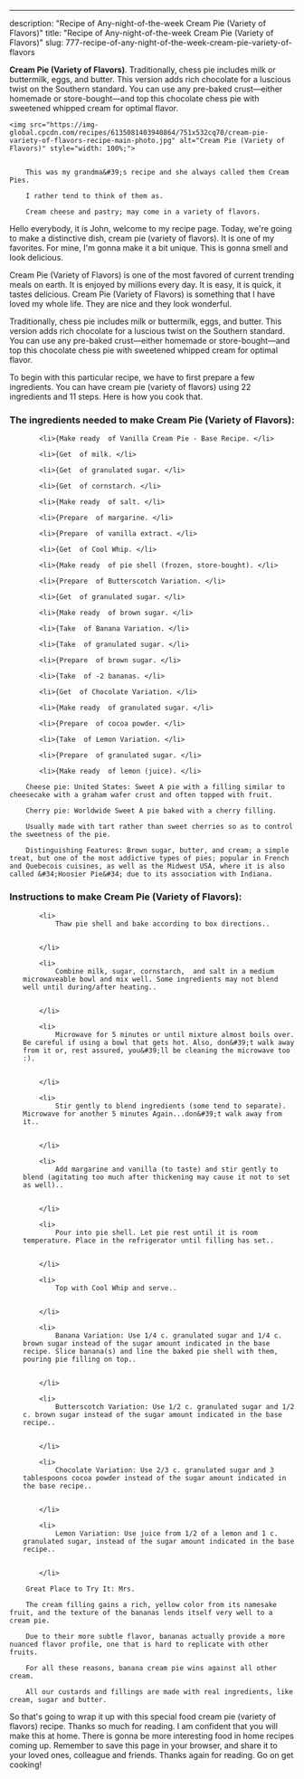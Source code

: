 ---
description: "Recipe of Any-night-of-the-week Cream Pie (Variety of Flavors)"
title: "Recipe of Any-night-of-the-week Cream Pie (Variety of Flavors)"
slug: 777-recipe-of-any-night-of-the-week-cream-pie-variety-of-flavors

<p>
	<strong>Cream Pie (Variety of Flavors)</strong>. 
	Traditionally, chess pie includes milk or buttermilk, eggs, and butter. This version adds rich chocolate for a luscious twist on the Southern standard. You can use any pre-baked crust—either homemade or store-bought—and top this chocolate chess pie with sweetened whipped cream for optimal flavor.
</p>
<p>
	
	<img src="https://img-global.cpcdn.com/recipes/6135081403940864/751x532cq70/cream-pie-variety-of-flavors-recipe-main-photo.jpg" alt="Cream Pie (Variety of Flavors)" style="width: 100%;">
	
	
		This was my grandma&#39;s recipe and she always called them Cream Pies.
	
		I rather tend to think of them as.
	
		Cream cheese and pastry; may come in a variety of flavors.
	
</p>
<p>
	Hello everybody, it is John, welcome to my recipe page. Today, we're going to make a distinctive dish, cream pie (variety of flavors). It is one of my favorites. For mine, I'm gonna make it a bit unique. This is gonna smell and look delicious.
</p>
	
<p>
	Cream Pie (Variety of Flavors) is one of the most favored of current trending meals on earth. It is enjoyed by millions every day. It is easy, it is quick, it tastes delicious. Cream Pie (Variety of Flavors) is something that I have loved my whole life. They are nice and they look wonderful.
</p>
<p>
	Traditionally, chess pie includes milk or buttermilk, eggs, and butter. This version adds rich chocolate for a luscious twist on the Southern standard. You can use any pre-baked crust—either homemade or store-bought—and top this chocolate chess pie with sweetened whipped cream for optimal flavor.
</p>

<p>
To begin with this particular recipe, we have to first prepare a few ingredients. You can have cream pie (variety of flavors) using 22 ingredients and 11 steps. Here is how you cook that.
</p>

<h3>The ingredients needed to make Cream Pie (Variety of Flavors):</h3>

<ol>
	
		<li>{Make ready  of Vanilla Cream Pie - Base Recipe. </li>
	
		<li>{Get  of milk. </li>
	
		<li>{Get  of granulated sugar. </li>
	
		<li>{Get  of cornstarch. </li>
	
		<li>{Make ready  of salt. </li>
	
		<li>{Prepare  of margarine. </li>
	
		<li>{Prepare  of vanilla extract. </li>
	
		<li>{Get  of Cool Whip. </li>
	
		<li>{Make ready  of pie shell (frozen, store-bought). </li>
	
		<li>{Prepare  of Butterscotch Variation. </li>
	
		<li>{Get  of granulated sugar. </li>
	
		<li>{Make ready  of brown sugar. </li>
	
		<li>{Take  of Banana Variation. </li>
	
		<li>{Take  of granulated sugar. </li>
	
		<li>{Prepare  of brown sugar. </li>
	
		<li>{Take  of -2 bananas. </li>
	
		<li>{Get  of Chocolate Variation. </li>
	
		<li>{Make ready  of granulated sugar. </li>
	
		<li>{Prepare  of cocoa powder. </li>
	
		<li>{Take  of Lemon Variation. </li>
	
		<li>{Prepare  of granulated sugar. </li>
	
		<li>{Make ready  of lemon (juice). </li>
	
</ol>
<p>
	
		Cheese pie: United States: Sweet A pie with a filling similar to cheesecake with a graham wafer crust and often topped with fruit.
	
		Cherry pie: Worldwide Sweet A pie baked with a cherry filling.
	
		Usually made with tart rather than sweet cherries so as to control the sweetness of the pie.
	
		Distinguishing Features: Brown sugar, butter, and cream; a simple treat, but one of the most addictive types of pies; popular in French and Quebecois cuisines, as well as the Midwest USA, where it is also called &#34;Hoosier Pie&#34; due to its association with Indiana.
	
</p>

<h3>Instructions to make Cream Pie (Variety of Flavors):</h3>

<ol>
	
		<li>
			Thaw pie shell and bake according to box directions..
			
			
		</li>
	
		<li>
			Combine milk, sugar, cornstarch,  and salt in a medium  microwaveable bowl and mix well. Some ingredients may not blend well until during/after heating..
			
			
		</li>
	
		<li>
			Microwave for 5 minutes or until mixture almost boils over. Be careful if using a bowl that gets hot. Also, don&#39;t walk away from it or, rest assured, you&#39;ll be cleaning the microwave too :).
			
			
		</li>
	
		<li>
			Stir gently to blend ingredients (some tend to separate). Microwave for another 5 minutes Again...don&#39;t walk away from it..
			
			
		</li>
	
		<li>
			Add margarine and vanilla (to taste) and stir gently to blend (agitating too much after thickening may cause it not to set as well)..
			
			
		</li>
	
		<li>
			Pour into pie shell. Let pie rest until it is room temperature. Place in the refrigerator until filling has set..
			
			
		</li>
	
		<li>
			Top with Cool Whip and serve..
			
			
		</li>
	
		<li>
			Banana Variation: Use 1/4 c. granulated sugar and 1/4 c. brown sugar instead of the sugar amount indicated in the base recipe. Slice banana(s) and line the baked pie shell with them, pouring pie filling on top..
			
			
		</li>
	
		<li>
			Butterscotch Variation: Use 1/2 c. granulated sugar and 1/2 c. brown sugar instead of the sugar amount indicated in the base recipe..
			
			
		</li>
	
		<li>
			Chocolate Variation: Use 2/3 c. granulated sugar and 3 tablespoons cocoa powder instead of the sugar amount indicated in the base recipe..
			
			
		</li>
	
		<li>
			Lemon Variation: Use juice from 1/2 of a lemon and 1 c. granulated sugar, instead of the sugar amount indicated in the base recipe..
			
			
		</li>
	
</ol>

<p>
	
		Great Place to Try It: Mrs.
	
		The cream filling gains a rich, yellow color from its namesake fruit, and the texture of the bananas lends itself very well to a cream pie.
	
		Due to their more subtle flavor, bananas actually provide a more nuanced flavor profile, one that is hard to replicate with other fruits.
	
		For all these reasons, banana cream pie wins against all other cream.
	
		All our custards and fillings are made with real ingredients, like cream, sugar and butter.
	
</p>

<p>
	So that's going to wrap it up with this special food cream pie (variety of flavors) recipe. Thanks so much for reading. I am confident that you will make this at home. There is gonna be more interesting food in home recipes coming up. Remember to save this page in your browser, and share it to your loved ones, colleague and friends. Thanks again for reading. Go on get cooking!
</p>
